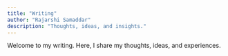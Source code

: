 ```yaml
---
title: "Writing"
author: "Rajarshi Samaddar"
description: "Thoughts, ideas, and insights."
---
```


Welcome to my writing. Here, I share my thoughts, ideas, and experiences.
